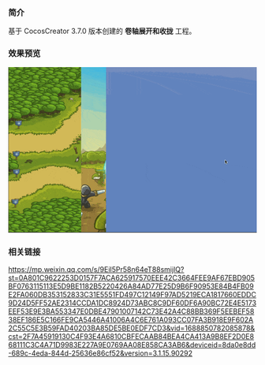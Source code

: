 ### 简介
基于 CocosCreator 3.7.0 版本创建的 **卷轴展开和收拢** 工程。

### 效果预览
![image](../../../gif/202209/2022092201.gif)

### 相关链接
https://mp.weixin.qq.com/s/9EiI5Pr58n64eT88smijlQ?st=0A801C9622253D0157F7ACA625917570EEE42C3664FEE9AF67EBD905BF0763115113E5D9BE1182B5220426A84AD77E25D9B6F90953E84B4FB09E2FA060DB353152833C31E5551FD497C12149F97AD5219ECA1817660EDDC9D24D5FF52AE2314CCDA1DC8924D73ABC8C9DF60DF6A90BC72E4E5173EEF53E9E3BA553347E0DBE47901007142C73E42A4C88BB369F5EEBEF5838EF186E5C166FE9CA5446A41006A4C6E761A093CC07FA3B918E9F602A2C55C5E3B59FAD40203BA85DE5BE0EDF7CD3&vid=1688850782085878&cst=2F7A45919130C4F93E4A6810CBFECAAB84BEA4CA413A9B8EF2D0E868111C3C4A71D9983E227A9E0769AA08E858CA3AB6&deviceid=8da0e8dd-689c-4eda-844d-25636e86cf52&version=3.1.15.90292